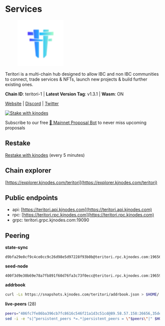 # Services

<figure><img src="https://raw.githubusercontent.com/kj89/cosmos-images/main/logos/teritori.png" width="150" alt=""><figcaption></figcaption></figure>

Teritori is a multi-chain hub designed to allow IBC and non IBC communities  to connect, trade services & NFTs, launch new projects & build further existing ones.

**Chain ID**: teritori-1 | **Latest Version Tag**: v1.3.1 | **Wasm**: ON

[Website](https://teritori.com) | [Discord](https://discord.gg/teritori) | [Twitter](https://twitter.com/TeritoriNetwork)

[![Stake with kjnodes](https://i.ibb.co/cr44Q8j/button-stake-with-kjnodes.png)](https://restake.app/teritori/torivaloper184ln03hkpt75uhrrr26f66kvcqvf4yn4nc2xjm)

Subscribe to our free [🤖 Mainnet Proposal Bot](https://t.me/kjnodes_proposal_bot) to never miss upcoming proposals

## Restake

[Restake with kjnodes](https://restake.app/teritori/torivaloper184ln03hkpt75uhrrr26f66kvcqvf4yn4nc2xjm) (every 5 minutes)
## Chain explorer
[https://explorer.kjnodes.com/teritori](https://explorer.kjnodes.com/teritori)

## Public endpoints

* api: [https://teritori.api.kjnodes.com](https://teritori.api.kjnodes.com)
* rpc: [https://teritori.rpc.kjnodes.com](https://teritori.rpc.kjnodes.com)
* grpc: teritori.grpc.kjnodes.com:19090

## Peering

**state-sync**

```text
d9bfa29e0cf9c4ce0cc9c26d98e5d97228f93b0b@teritori.rpc.kjnodes.com:19656
```

**seed-node**

```text
400f3d9e30b69e78a7fb891f60d76fa3c73f0ecc@teritori.rpc.kjnodes.com:19659
```

**addrbook**
```bash
curl -Ls https://snapshots.kjnodes.com/teritori/addrbook.json > $HOME/.teritorid/config/addrbook.json
```

**live-peers** (28)
```bash
peers="406fc7fe86ba396cb7fc8616c546f21a1d3c51cd@89.58.57.158:26656,35de81a10ed992e427e6eb1d0d9ec3622d0f37fe@193.70.47.90:15956,d9bfa29e0cf9c4ce0cc9c26d98e5d97228f93b0b@65.109.88.38:19656,89757803f40da51678451735445ad40d5b15e059@134.65.192.221:26656,0b27217386756577e1eadf00c4169dc8f041e522@51.210.7.219:26656,ebd3bdf55e5ebc84761840f1727e892f96a8dc0c@65.108.98.235:43256,e726816f42831689eab9378d5d577f1d06d25716@176.9.188.21:26656,63c28f10976800fd783930067d3d3a4eef358b28@173.215.85.171:20070,15e7d5ef19a373da5ca7aebbe3b57203f21e0a07@198.244.179.127:26656,ebc272824924ea1a27ea3183dd0b9ba713494f83@95.214.52.139:27166,41caa4106f68977e3a5123e56f57934a2d34a1c1@185.16.38.210:27166,c670830fdf60374f008fa4a4eb851deddcdaef5b@65.109.88.107:46656,623720576706fab7cf29e6a37aed39b9852d68f0@65.109.69.154:36656,2b4f46e601fb4ede2a0c98976337e3afdaa50dac@65.108.238.102:15956,e1b058e5cfa2b836ddaa496b10911da62dcf182e@138.201.8.248:26656,1d8e2fe7e235c8ca8a8054b3ded24c99702ea739@135.181.17.176:26656,6085c32b26fb1baa4b16b426f5d56f2fff81cfc7@135.181.165.246:26656,bdc0136f16ef53e5df84957549c876693345bbd6@51.159.2.19:24493,1e08fefb7e8851490d40e804df76d1ac33cb1f0a@38.146.3.175:15956,b336b83d9bab0b8cf96a3833efcbc196fab63fdd@212.95.51.215:36656,d40face481bc00a617d9a29c39be412a776e28c2@116.202.36.240:10656,17308ce7e097819743a01c0d30fedaa27e9f16a4@141.95.65.73:15956,5fb621ecd0f48889939c663a2d0796403d5a2552@65.109.104.118:61156,c12c1ed98ab1f24266980c1f05ed0ca8812ca7aa@95.217.192.230:16656,14fa46dbadd79647ebf3e5bc82326d2debc5fd52@51.159.142.254:26656,5057950d34b67a67325f02949703388c4a35c1dd@154.53.59.87:19656,46b7ae20e3cc4264076a91c3601f3894a021a80d@65.108.6.45:36656,e3374c3d25a36f06662fa150043e5e6529d11570@88.198.32.17:31656"
sed -i -e "s|^persistent_peers *=.*|persistent_peers = \"$peers\"|" $HOME/.teritorid/config/config.toml
```
